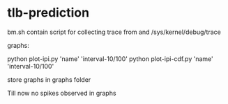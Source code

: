 # tlb-prediction
bm.sh contain script for collecting trace from and /sys/kernel/debug/trace

graphs:

python plot-ipi.py 'name' 'interval-10/100'
python plot-ipi-cdf.py 'name' 'interval-10/100'

store graphs in graphs folder

Till now no spikes observed in graphs
